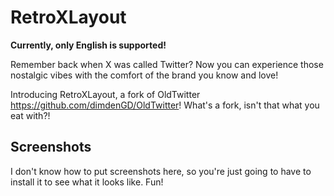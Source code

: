 # RetroXLayout

**Currently, only English is supported!**

Remember back when X was called Twitter? Now you can experience those nostalgic vibes with the comfort of the brand you know and love!

Introducing RetroXLayout, a fork of OldTwitter https://github.com/dimdenGD/OldTwitter! What's a fork, isn't that what you eat with?!

## Screenshots
I don't know how to put screenshots here, so you're just going to have to install it to see what it looks like. Fun!

<!-- // animal crossing happy home designer -->